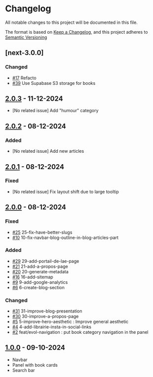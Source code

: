 # Changelog

All notable changes to this project will be documented in this file.

The format is based on [Keep a Changelog](https://keepachangelog.com/en/1.1.0/),
and this project adheres to [Semantic Versioning](https://semver.org/spec/v2.0.0.html)

## [next-3.0.0] 

### Changed 

- [#17] Refacto
- [#39] Use Supabase S3 storage for books

## [2.0.3] - 11-12-2024

- [No related issue] Add "humour" category

## [2.0.2] - 08-12-2024

### Added

- [No related issue] Add new articles

## [2.0.1] - 08-12-2024

### Fixed

- [No related issue] Fix layout shift due to large tooltip 

## [2.0.0] - 08-12-2024

### Fixed

- [#25] 25-fix-have-better-slugs
- [#10] 10-fix-navbar-blog-outline-in-blog-articles-part

### Added 

- [#29] 29-add-portail-de-lae-page
- [#21] 21-add-a-propos-page
- [#20] 20-generate-metadata
- [#16] 16-add-sitemap
- [#9] 9-add-google-analytics
- [#6] 6-create-blog-section 

### Changed 

- [#31] 31-improve-blog-presentation
- [#30] 30-improve-a-propos-page
- [#5] 5-improve-hero-aesthetic : Improve general aesthetic
- [#4] 4-add-librairie-insta-in-social-links 
- [#2] feat/evol-navigation : put book category navigation in the panel

## [1.0.0] - 09-10-2024

- Navbar
- Panel with book cards
- Search bar


<!-- ISSUES -->
[#2]: https://github.com/willfynch/lalibrairiedesautoedites/issues/2
[#4]: https://github.com/willfynch/lalibrairiedesautoedites/issues/4
[#5]: https://github.com/willfynch/lalibrairiedesautoedites/issues/5
[#6]: https://github.com/willfynch/lalibrairiedesautoedites/issues/6
[#9]: https://github.com/willfynch/lalibrairiedesautoedites/issues/9
[#10]: https://github.com/willfynch/lalibrairiedesautoedites/issues/10
[#16]: https://github.com/willfynch/lalibrairiedesautoedites/issues/16
[#17]: https://github.com/willfynch/lalibrairiedesautoedites/issues/17
[#20]: https://github.com/willfynch/lalibrairiedesautoedites/issues/20
[#21]: https://github.com/willfynch/lalibrairiedesautoedites/issues/21
[#25]: https://github.com/willfynch/lalibrairiedesautoedites/issues/25
[#29]: https://github.com/willfynch/lalibrairiedesautoedites/issues/29
[#30]: https://github.com/willfynch/lalibrairiedesautoedites/issues/30
[#31]: https://github.com/willfynch/lalibrairiedesautoedites/issues/31
[#39]: https://github.com/willfynch/lalibrairiedesautoedites/issues/39


<!-- TAGS -->
[1.0.0]: https://github.com/willfynch/lalibrairiedesautoedites/releases/tag/v1.0.0
[2.0.0]: https://github.com/willfynch/lalibrairiedesautoedites/releases/tag/v2.0.0
[2.0.1]: https://github.com/willfynch/lalibrairiedesautoedites/releases/tag/v2.0.1
[2.0.2]: https://github.com/willfynch/lalibrairiedesautoedites/releases/tag/v2.0.2
[2.0.3]: https://github.com/willfynch/lalibrairiedesautoedites/releases/tag/v2.0.3

